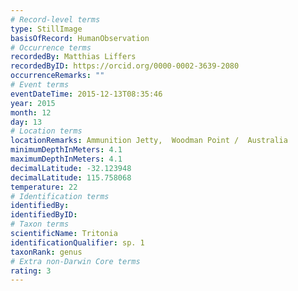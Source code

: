 ```yaml
---
# Record-level terms
type: StillImage
basisOfRecord: HumanObservation
# Occurrence terms
recordedBy: Matthias Liffers
recordedByID: https://orcid.org/0000-0002-3639-2080
occurrenceRemarks: ""
# Event terms
eventDateTime: 2015-12-13T08:35:46
year: 2015
month: 12
day: 13
# Location terms
locationRemarks: Ammunition Jetty,  Woodman Point /  Australia
minimumDepthInMeters: 4.1
maximumDepthInMeters: 4.1
decimalLatitude: -32.123948
decimalLatitude: 115.758068
temperature: 22
# Identification terms
identifiedBy: 
identifiedByID: 
# Taxon terms
scientificName: Tritonia
identificationQualifier: sp. 1
taxonRank: genus
# Extra non-Darwin Core terms
rating: 3
---
```

